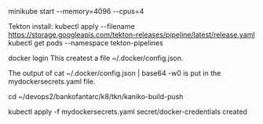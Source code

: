 


minikube start --memory=4096 --cpus=4

Tekton install:
kubectl apply --filename \
https://storage.googleapis.com/tekton-releases/pipeline/latest/release.yaml
kubectl get pods --namespace tekton-pipelines

docker login
This createst a file ~/.docker/config.json.

The output of cat ~/.docker/config.json | base64 -w0 is put in the mydockersecrets.yaml file.

cd ~/devops2/bankofantarc/k8/tkn/kaniko-build-push

kubectl apply -f mydockersecrets.yaml
secret/docker-credentials created


